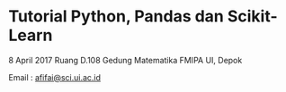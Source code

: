 # Tutorial Python, Pandas dan Scikit-Learn
8 April 2017
Ruang D.108
Gedung Matematika FMIPA UI, Depok

Email : afifai@sci.ui.ac.id
